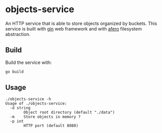 # objects-service

An HTTP service that is able to store objects organized by buckets. This service is built with [gin][1] web framework and with [afero][2] filesystem abstraction.

## Build

Build the service with:

```sh
go build
```

## Usage

```
./objects-service -h
Usage of ./objects-service:
  -d string
    	Object root directory (default "./data")
  -m	Store objects in memory ?
  -p int
    	HTTP port (default 8080)
```

[1]: https://github.com/gin-gonic/gin
[2]: https://github.com/spf13/afero